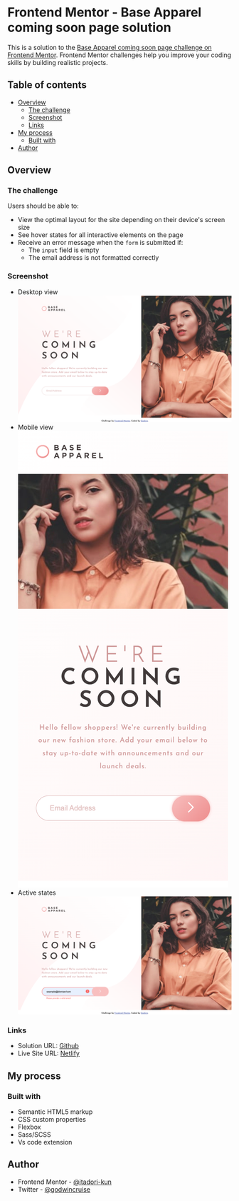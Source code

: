 # Frontend Mentor - Base Apparel coming soon page solution

This is a solution to the [Base Apparel coming soon page challenge on Frontend Mentor](https://www.frontendmentor.io/challenges/base-apparel-coming-soon-page-5d46b47f8db8a7063f9331a0). Frontend Mentor challenges help you improve your coding skills by building realistic projects. 

## Table of contents

- [Overview](#overview)
  - [The challenge](#the-challenge)
  - [Screenshot](#screenshot)
  - [Links](#links)
- [My process](#my-process)
  - [Built with](#built-with)
- [Author](#author)


## Overview

### The challenge

Users should be able to:

- View the optimal layout for the site depending on their device's screen size
- See hover states for all interactive elements on the page
- Receive an error message when the `form` is submitted if:
  - The `input` field is empty
  - The email address is not formatted correctly

### Screenshot
- Desktop view
![](./screenshots/Desktop-view.png)
- Mobile view
![](./screenshots/Mobile-view.png)
- Active states
![](./screenshots/Active-state.png)


### Links

- Solution URL: [Github](https://github.com/itadori-kun/base-apparel.git)
- Live Site URL: [Netlify](https://base-apparel-project-coming.netlify.app/)

## My process

### Built with

- Semantic HTML5 markup
- CSS custom properties
- Flexbox
- Sass/SCSS
- Vs code extension



## Author

- Frontend Mentor - [@itadori-kun](https://www.frontendmentor.io/profile/itadori-kun)
- Twitter - [@godwincruise](https://www.twitter.com/godwincruise)

